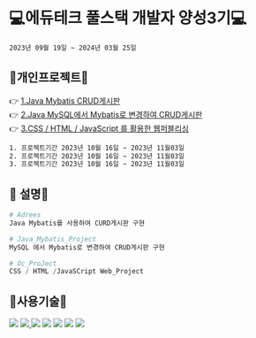 #  💻에듀테크 풀스택 개발자 양성3기💻
```bash
2023년 09월 19일 ~ 2024년 03월 25일
```

## 🔨개인프로젝트🔨
👉 [1.Java Mybatis CRUD게시판](Addrees/README.md)<br>
👉 [2.Java MySQL에서 Mybatis로 변경하여 CRUD게시판](Java_MyBatis_Projet/README.md)<br>
👉 [3.CSS / HTML / JavaScript 를 활용한 웹퍼블리싱](Oc_ProJect/README.md)
```bash
1. 프로젝트기간 2023년 10월 16일 ~ 2023년 11월03일
2. 프로젝트기간 2023년 10월 16일 ~ 2023년 11월03일
3. 프로젝트기간 2023년 10월 16일 ~ 2023년 11월03일
```

## 👋 설명👋

```python
# Adrees
Java Mybatis를 사용하여 CURD게시판 구현

# Java_Mybatis_Project
MySQL 에서 Mybatis로 변경하여 CRUD게시판 구현

# Oc_ProJect
CSS / HTML /JavaSCript Web_Project

```
## :page_with_curl:사용기술:page_with_curl:
<a href="Java_Mybatis_Project/boards.sql"><img src="https://img.shields.io/badge/mysql-%2300f.svg?style=for-the-badge&logo=mysql&logoColor=white"/></a>
<a href="#"><img src="https://img.shields.io/badge/Java-ED8B00?style=for-the-badge&logo=openjdk&logoColor=white"/> </a>
<a href="#"><img src="https://img.shields.io/badge/MariaDB-003545?style=for-the-badge&logo=mariadb&logoColor=white"/></a>
<a href="#"><img src="https://img.shields.io/badge/HTML5-E34F26?style=flat&logo=HTML5&logoColor=white" /></a>
<a href="#"><img src="https://img.shields.io/badge/CSS3-1572B6?style=flat&logo=CSS3&logoColor=white" /></a>
<a href="#"><img src="https://img.shields.io/badge/JavaScript-F7DF1E?style=flat&logo=JavaScript&logoColor=white" /></a>
<a href="https://github.com/wwnoov/ww_project/blob/cb76ed09290a3929ac4769069b98cf9f38fbbe06/Java_Mybatis_Project/boards.sql#L1C1-L7C3"><img src="https://img.shields.io/badge/Mybatis-%2300f.svg?style=for-the-badge&logo=Mybatis&logoColor=white"/></a>


